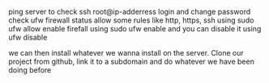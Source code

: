 ping server to check
ssh root@ip-adderress
login and change password
check ufw firewall status
allow some  rules like http, https, ssh using sudo ufw allow <rules>
enable firefall using sudo ufw enable and you can disable it using ufw disable

we can then install whatever we wanna install on the server.
Clone our project from github, link it to a subdomain and do whatever we have been doing before
